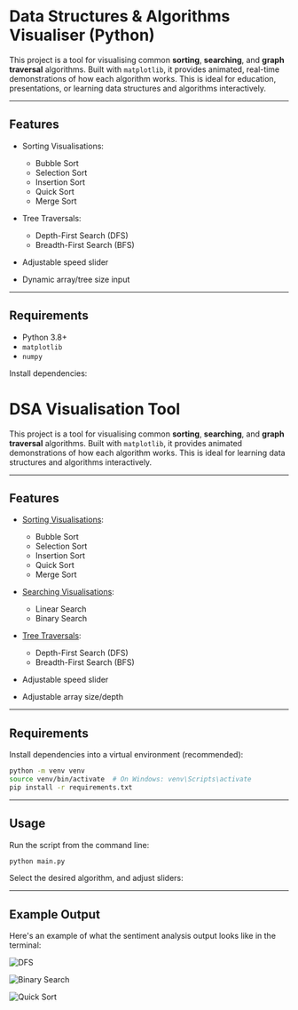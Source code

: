 # Data Structures & Algorithms Visualiser (Python)

This project is a tool for visualising common **sorting**, **searching**, and **graph traversal** algorithms. Built with
`matplotlib`, it provides animated, real-time demonstrations of how each algorithm works. This is ideal for education, 
presentations, or learning data structures and algorithms interactively.

---

## Features

- Sorting Visualisations:
  - Bubble Sort
  - Selection Sort
  - Insertion Sort
  - Quick Sort
  - Merge Sort

- Tree Traversals:
  - Depth-First Search (DFS)
  - Breadth-First Search (BFS)

- Adjustable speed slider
- Dynamic array/tree size input

---

## Requirements

- Python 3.8+
- `matplotlib`
- `numpy`

Install dependencies:


# DSA Visualisation Tool

This project is a tool for visualising common **sorting**, **searching**, and **graph traversal** algorithms. Built with
`matplotlib`, it provides animated demonstrations of how each algorithm works. This is ideal for learning data
structures and algorithms interactively.

---

## Features

- <u>Sorting Visualisations</u>:
  - Bubble Sort
  - Selection Sort
  - Insertion Sort
  - Quick Sort
  - Merge Sort


- <u>Searching Visualisations</u>:
  - Linear Search
  - Binary Search


- <u>Tree Traversals</u>:
  - Depth-First Search (DFS)
  - Breadth-First Search (BFS)



- Adjustable speed slider
- Adjustable array size/depth

---

## Requirements

Install dependencies into a virtual environment (recommended):

```bash
python -m venv venv
source venv/bin/activate  # On Windows: venv\Scripts\activate
pip install -r requirements.txt
```

---

## Usage

Run the script from the command line:

```bash
python main.py
```

Select the desired algorithm, and adjust sliders:



---

## Example Output

Here's an example of what the sentiment analysis output looks like in the terminal:

![DFS]()

![Binary Search]()

![Quick Sort]()